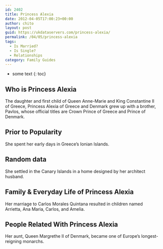 ```yaml
---
id: 2402
title: Princess Alexia
date: 2012-04-05T17:00:23+00:00
author: chito
layout: post
guid: https://ukdataservers.com/princess-alexia/
permalink: /04/05/princess-alexia
tags:
  - Is Married?
  - Is Single?
  - Relationships
category: Family Guides
---
```


* some text
{: toc}
          
          
## Who is  Princess Alexia
                  
                  
                  
The daughter and first child of Queen Anne-Marie and King Constantine II of Greece, Princess Alexia of Greece and Denmark grew up with a brother, Pavlos, whose official titles are Crown Prince of Greece and Prince of Denmark.
                  
                
                
                
## Prior to Popularity 
                  
                  
                  
She spent her early days in Greece&#8217;s Ionian Islands.
                  
                
                
                
## Random data 
                  
                  
                  
She settled in the Canary Islands in a home designed by her architect husband.
                  
                
                
                
## Family & Everyday Life of Princess Alexia
                  
                  
                  
Her marriage to Carlos Morales Quintana resulted in children named Arrietta, Ana Maria, Carlos, and Amelia.
                  
                
                
                
## People Related With  Princess Alexia
                  
                  
                  
Her aunt, Queen Margrethe II of Denmark, became one of Europe&#8217;s longest-reigning monarchs.
                  
                
              
            
          
          
          
    
    
  
